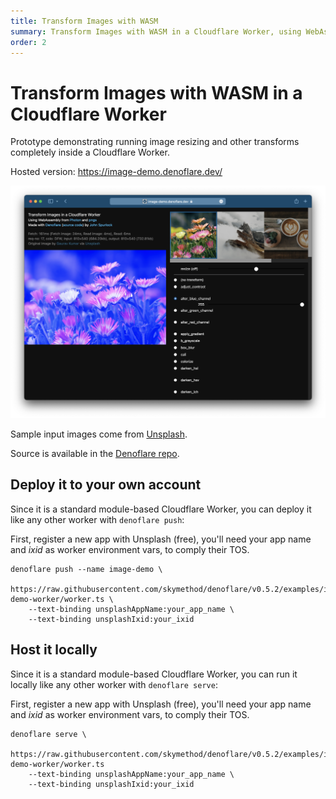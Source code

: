 ```yaml
---
title: Transform Images with WASM
summary: Transform Images with WASM in a Cloudflare Worker, using WebAssembly from Photon and pngs.
order: 2
---
```


# Transform Images with WASM in a Cloudflare Worker

Prototype demonstrating running image resizing and other transforms completely inside a Cloudflare Worker.

<Aside>

Hosted version: https://image-demo.denoflare.dev/

</Aside>

<img src="/images/transform-images-wasm.png" class="large-img" style="margin: auto">

Sample input images come from [Unsplash](https://unsplash.com/).

Source is available in the [Denoflare repo](https://github.com/skymethod/denoflare/tree/v0.5.2/examples/image-demo-worker).

## Deploy it to your own account

Since it is a standard module-based Cloudflare Worker, you can deploy it like any other worker with `denoflare push`:

First, register a new app with Unsplash (free), you'll need your app name and _ixid_ as worker environment vars, to comply their TOS.

```
denoflare push --name image-demo \
    https://raw.githubusercontent.com/skymethod/denoflare/v0.5.2/examples/image-demo-worker/worker.ts \
    --text-binding unsplashAppName:your_app_name \
    --text-binding unsplashIxid:your_ixid
```

## Host it locally

Since it is a standard module-based Cloudflare Worker, you can run it locally like any other worker with `denoflare serve`:

First, register a new app with Unsplash (free), you'll need your app name and _ixid_ as worker environment vars, to comply their TOS.
```
denoflare serve \
    https://raw.githubusercontent.com/skymethod/denoflare/v0.5.2/examples/image-demo-worker/worker.ts
    --text-binding unsplashAppName:your_app_name \
    --text-binding unsplashIxid:your_ixid
```
